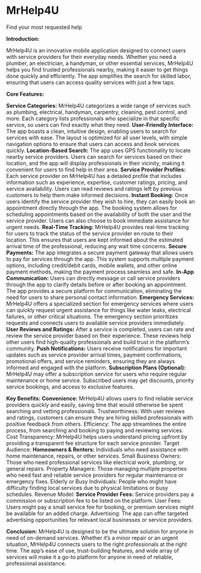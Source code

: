 # MrHelp4U
Find your most requested help

**Introduction:**

MrHelp4U is an innovative mobile application designed to connect users with service providers for their everyday needs. Whether you need a plumber, an electrician, a handyman, or other essential services, MrHelp4U helps you find trusted professionals nearby, making it easier to get things done quickly and efficiently. The app simplifies the search for skilled labor, ensuring that users can access quality services with just a few taps.

**Core Features:**

**Service Categories:**
MrHelp4U categorizes a wide range of services such as plumbing, electrical, handyman, carpentry, cleaning, pest control, and more. Each category lists professionals who specialize in that specific service, so users can find exactly what they need.
**User-Friendly Interface:**
The app boasts a clean, intuitive design, enabling users to search for services with ease. The layout is optimized for all user levels, with simple navigation options to ensure that users can access and book services quickly.
**Location-Based Search:**
The app uses GPS functionality to locate nearby service providers. Users can search for services based on their location, and the app will display professionals in their vicinity, making it convenient for users to find help in their area.
**Service Provider Profiles:**
Each service provider on MrHelp4U has a detailed profile that includes information such as experience, expertise, customer ratings, pricing, and service availability. Users can read reviews and ratings left by previous customers to help them make informed decisions.
**Instant Booking:**
Once users identify the service provider they wish to hire, they can easily book an appointment directly through the app. The booking system allows for scheduling appointments based on the availability of both the user and the service provider. Users can also choose to book immediate assistance for urgent needs.
**Real-Time Tracking:**
MrHelp4U provides real-time tracking for users to track the status of the service provider en route to their location. This ensures that users are kept informed about the estimated arrival time of the professional, reducing any wait time concerns.
**Secure Payments:**
The app integrates a secure payment gateway that allows users to pay for services through the app. This system supports multiple payment options, including credit/debit cards, mobile wallets, and other online payment methods, making the payment process seamless and safe.
**In-App Communication:**
Users can directly message or call service providers through the app to clarify details before or after booking an appointment. The app provides a secure platform for communication, eliminating the need for users to share personal contact information.
**Emergency Services:**
MrHelp4U offers a specialized section for emergency services where users can quickly request urgent assistance for things like water leaks, electrical failures, or other critical situations. The emergency section prioritizes requests and connects users to available service providers immediately.
**User Reviews and Ratings:**
After a service is completed, users can rate and review the service provider based on their experience. These reviews help other users find high-quality professionals and build trust in the platform’s community.
**Push Notifications:**
Users receive notifications for important updates such as service provider arrival times, payment confirmations, promotional offers, and service reminders, ensuring they are always informed and engaged with the platform.
**Subscription Plans (Optional):**
MrHelp4U may offer a subscription service for users who require regular maintenance or home service. Subscribed users may get discounts, priority service bookings, and access to exclusive features.

**Key Benefits:**
**Convenience:** MrHelp4U allows users to find reliable service providers quickly and easily, saving time that would otherwise be spent searching and vetting professionals.
Trustworthiness: With user reviews and ratings, customers can ensure they are hiring skilled professionals with positive feedback from others.
Efficiency: The app streamlines the entire process, from searching and booking to paying and reviewing services.
Cost Transparency: MrHelp4U helps users understand pricing upfront by providing a transparent fee structure for each service provider.
Target Audience:
**Homeowners & Renters:** Individuals who need assistance with home maintenance, repairs, or other services.
Small Business Owners: Those who need professional services like electrical work, plumbing, or general repairs.
Property Managers: Those managing multiple properties who need fast and reliable service providers for regular maintenance or emergency fixes.
Elderly or Busy Individuals: People who might have difficulty finding local services due to physical limitations or busy schedules.
Revenue Model:
**Service Provider Fees:** Service providers pay a commission or subscription fee to be listed on the platform.
User Fees: Users might pay a small service fee for booking, or premium services might be available for an added charge.
Advertising: The app can offer targeted advertising opportunities for relevant local businesses or service providers.

**Conclusion:**
MrHelp4U is designed to be the ultimate solution for anyone in need of on-demand services. Whether it’s a minor repair or an urgent situation, MrHelp4U connects users to the right professionals at the right time. The app’s ease of use, trust-building features, and wide array of services will make it a go-to platform for anyone in need of reliable, professional assistance.
